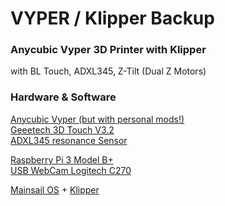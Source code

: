 # VYPER / Klipper Backup

### Anycubic Vyper 3D Printer with Klipper<br />

with BL Touch, ADXL345, Z-Tilt (Dual Z Motors)<br />

### Hardware & Software<br />
[Anycubic Vyper (but with personal mods!)](https://www.anycubic.com/products/anycubic-vyper)<br />
[Geeetech 3D Touch V3.2](https://www.geeetech.com/geeetech-3d-touch-v32-auto-leveling-sensor-p-1010.html)<br />
[ADXL345 resonance Sensor](https://www.klipper3d.org/Measuring_Resonances.html)<br />

[Raspberry Pi 3 Model B+](https://www.raspberrypi.com/products/raspberry-pi-3-model-b-plus/)<br />
[USB WebCam Logitech C270](https://www.logitech.com/de-de/products/webcams/c270-hd-webcam.960-001063.html)<br />

[Mainsail OS](https://docs.mainsail.xyz/) + [Klipper](https://www.klipper3d.org/)<br />
 

